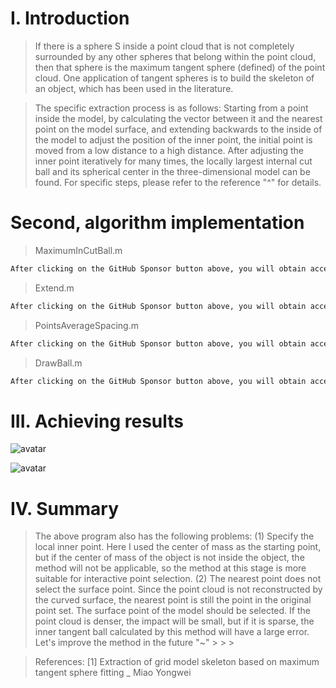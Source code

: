 #  I. Introduction 

>  If there is a sphere S inside a point cloud that is not completely surrounded by any other spheres that belong within the point cloud, then that sphere is the maximum tangent sphere (defined) of the point cloud. One application of tangent spheres is to build the skeleton of an object, which has been used in the literature. 

>  The specific extraction process is as follows: Starting from a point inside the model, by calculating the vector between it and the nearest point on the model surface, and extending backwards to the inside of the model to adjust the position of the inner point, the initial point is moved from a low distance to a high distance. After adjusting the inner point iteratively for many times, the locally largest internal cut ball and its spherical center in the three-dimensional model can be found. For specific steps, please refer to the reference "^" for details. 

#  Second, algorithm implementation 

>  MaximumInCutBall.m 

 ```python  
After clicking on the GitHub Sponsor button above, you will obtain access permissions to my private code repository ( https://github.com/slowlon/my_code_bar ) to view this blog code. By searching the code number of this blog, you can find the code you need, code number is: 2024020309574046417
 ```  
>  Extend.m 

 ```python  
After clicking on the GitHub Sponsor button above, you will obtain access permissions to my private code repository ( https://github.com/slowlon/my_code_bar ) to view this blog code. By searching the code number of this blog, you can find the code you need, code number is: 2024020309574046417
 ```  
>  PointsAverageSpacing.m 

 ```python  
After clicking on the GitHub Sponsor button above, you will obtain access permissions to my private code repository ( https://github.com/slowlon/my_code_bar ) to view this blog code. By searching the code number of this blog, you can find the code you need, code number is: 2024020309574046417
 ```  
>  DrawBall.m 

 ```python  
After clicking on the GitHub Sponsor button above, you will obtain access permissions to my private code repository ( https://github.com/slowlon/my_code_bar ) to view this blog code. By searching the code number of this blog, you can find the code you need, code number is: 2024020309574046417
 ```  
#  III. Achieving results 

![avatar]( e96adf85c46448f29cce870434eb0337.png) 

![avatar]( ef1555dd8acb4f00b4d14817c4d9cee9.png) 

#  IV. Summary 

>  The above program also has the following problems: (1) Specify the local inner point. Here I used the center of mass as the starting point, but if the center of mass of the object is not inside the object, the method will not be applicable, so the method at this stage is more suitable for interactive point selection. (2) The nearest point does not select the surface point. Since the point cloud is not reconstructed by the curved surface, the nearest point is still the point in the original point set. The surface point of the model should be selected. If the point cloud is denser, the impact will be small, but if it is sparse, the inner tangent ball calculated by this method will have a large error. Let's improve the method in the future "~" > > > 

>  References: [1] Extraction of grid model skeleton based on maximum tangent sphere fitting _ Miao Yongwei 

